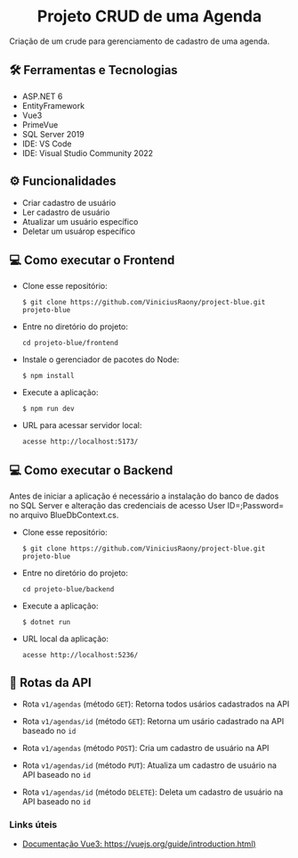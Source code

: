 <h1 align="center">Projeto CRUD de uma Agenda</h1>

Criação de um crude para gerenciamento de cadastro de uma agenda.

## 🛠️ Ferramentas e Tecnologias

- ASP.NET 6 
- EntityFramework 
- Vue3
- PrimeVue
- SQL Server 2019
- IDE: VS Code
- IDE: Visual Studio Community 2022

## ⚙ Funcionalidades

- Criar cadastro de usuário
- Ler cadastro de usuário
- Atualizar um usuário específico
- Deletar um usuárop específico

## 💻 Como executar o Frontend

- Clone esse repositório:

  ```$ git clone https://github.com/ViniciusRaony/project-blue.git projeto-blue```

- Entre no diretório do projeto: 

  ```cd projeto-blue/frontend```

- Instale o gerenciador de pacotes do Node:

  ```$ npm install```

- Execute a aplicação:
 
  ```$ npm run dev```

- URL para acessar servidor local:

  ```acesse http://localhost:5173/``` 
  
  
 ## 💻 Como executar o Backend

Antes de iniciar a aplicação é necessário a instalação do banco de dados no SQL Server e alteração das credenciais de acesso User ID=<seu id>;Password=<sua senha> no arquivo BlueDbContext.cs.

- Clone esse repositório:

  ```$ git clone https://github.com/ViniciusRaony/project-blue.git projeto-blue```

- Entre no diretório do projeto: 

  ```cd projeto-blue/backend```

- Execute a aplicação:

  ```$ dotnet run```

- URL local da aplicação:

  ```acesse http://localhost:5236/```


## 🚉 Rotas da API

- Rota ```v1/agendas``` (método ```GET```): Retorna todos usários cadastrados na API

- Rota ```v1/agendas/id``` (método ```GET```): Retorna um usário cadastrado na API baseado no ```id```

- Rota ```v1/agendas``` (método ```POST```): Cria um cadastro de usuário na API

- Rota ```v1/agendas/id``` (método ```PUT```): Atualiza um cadastro de usuário na API baseado no ```id```

- Rota ```v1/agendas/id``` (método ```DELETE```): Deleta um cadastro de usuário na API baseado no ```id```

### Links úteis

- [Documentação Vue3: https://vuejs.org/guide/introduction.html) ](https://vuejs.org/guide/introduction.html)

